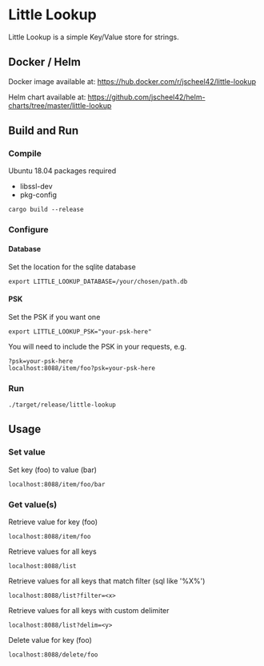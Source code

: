 # Little Lookup

Little Lookup is a simple Key/Value store for strings.

## Docker / Helm

Docker image available at: https://hub.docker.com/r/jscheel42/little-lookup

Helm chart available at: https://github.com/jscheel42/helm-charts/tree/master/little-lookup

## Build and Run

### Compile

Ubuntu 18.04 packages required
* libssl-dev
* pkg-config

```
cargo build --release
```

### Configure

#### Database
Set the location for the sqlite database
```
export LITTLE_LOOKUP_DATABASE=/your/chosen/path.db
```

#### PSK
Set the PSK if you want one
```
export LITTLE_LOOKUP_PSK="your-psk-here"
```
You will need to include the PSK in your requests, e.g.
```
?psk=your-psk-here
localhost:8088/item/foo?psk=your-psk-here
```

### Run

```
./target/release/little-lookup
```

## Usage

### Set value

Set key (foo) to value (bar)
```
localhost:8088/item/foo/bar
```

### Get value(s)

Retrieve value for key (foo)
```
localhost:8088/item/foo
```

Retrieve values for all keys
```
localhost:8088/list
```

Retrieve values for all keys that match filter (sql like '%X%')
```
localhost:8088/list?filter=<x>
```

Retrieve values for all keys with custom delimiter <y>
```
localhost:8088/list?delim=<y>
```

Delete value for key (foo)
```
localhost:8088/delete/foo
```